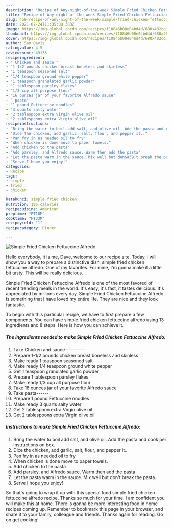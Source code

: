 ```yaml
---
description: "Recipe of Any-night-of-the-week Simple Fried Chicken Fettuccine Alfredo"
title: "Recipe of Any-night-of-the-week Simple Fried Chicken Fettuccine Alfredo"
slug: 459-recipe-of-any-night-of-the-week-simple-fried-chicken-fettuccine-alfredo
date: 2021-07-24T11:35:08.383Z
image: https://img-global.cpcdn.com/recipes/f10846b08e04bd4d/680x482cq70/simple-fried-chicken-fettuccine-alfredo-recipe-main-photo.jpg
thumbnail: https://img-global.cpcdn.com/recipes/f10846b08e04bd4d/680x482cq70/simple-fried-chicken-fettuccine-alfredo-recipe-main-photo.jpg
cover: https://img-global.cpcdn.com/recipes/f10846b08e04bd4d/680x482cq70/simple-fried-chicken-fettuccine-alfredo-recipe-main-photo.jpg
author: Sam Davis
ratingvalue: 4.5
reviewcount: 49135
recipeingredient:
- " Chicken and sauce "
- "1-1/2 pounds chicken breast boneless and skinless"
- "1 teaspoon seasoned salt"
- "1/4 teaspoon ground white pepper"
- "1 teaspoon granulated garlic powder"
- "1 tablespoon parsley flakes"
- "1/3 cup all purpose flour"
- "16 ounces jar of your favorite Alfredo sauce"
- " pasta"
- "1 pound Fettuccine noodles"
- "3 quarts salty water"
- "2 tablespoon extra Virgin olive oil"
- "2 tablespoons extra Virgin olive oil"
recipeinstructions:
- "Bring the water to boil add salt, and olive oil. Add the pasta and cook per instructions on box."
- "Dice the chicken, add garlic, salt, flour, and pepper it.."
- "Pan fry in as needed oil to fry"
- "When chicken is done move to paper towels."
- "Add chicken to the pasta"
- "Add parsley, and Alfredo sauce. Warm then add the pasta"
- "Let the pasta warm in the sauce. Mix well but don&#39;t break the pasta."
- "Serve I hope you enjoy!"
categories:
- Recipe
tags:
- simple
- fried
- chicken

katakunci: simple fried chicken 
nutrition: 196 calories
recipecuisine: American
preptime: "PT18M"
cooktime: "PT33M"
recipeyield: "1"
recipecategory: Dinner

---
```



![Simple Fried Chicken Fettuccine Alfredo](https://img-global.cpcdn.com/recipes/f10846b08e04bd4d/680x482cq70/simple-fried-chicken-fettuccine-alfredo-recipe-main-photo.jpg)

Hello everybody, it is me, Dave, welcome to our recipe site. Today, I will show you a way to prepare a distinctive dish, simple fried chicken fettuccine alfredo. One of my favorites. For mine, I'm gonna make it a little bit tasty. This will be really delicious.

Simple Fried Chicken Fettuccine Alfredo is one of the most favored of recent trending meals in the world. It's easy, it's fast, it tastes delicious. It's appreciated by millions every day. Simple Fried Chicken Fettuccine Alfredo is something that I have loved my entire life. They are nice and they look fantastic.




To begin with this particular recipe, we have to first prepare a few components. You can have simple fried chicken fettuccine alfredo using 13 ingredients and 8 steps. Here is how you can achieve it.

<!--inarticleads1-->

##### The ingredients needed to make Simple Fried Chicken Fettuccine Alfredo:

1. Take  Chicken and sauce ---------
1. Prepare 1-1/2 pounds chicken breast boneless and skinless
1. Make ready 1 teaspoon seasoned salt
1. Make ready 1/4 teaspoon ground white pepper
1. Get 1 teaspoon granulated garlic powder
1. Prepare 1 tablespoon parsley flakes
1. Make ready 1/3 cup all purpose flour
1. Take 16 ounces jar of your favorite Alfredo sauce
1. Take  pasta------
1. Prepare 1 pound Fettuccine noodles
1. Make ready 3 quarts salty water
1. Get 2 tablespoon extra Virgin olive oil
1. Get 2 tablespoons extra Virgin olive oil




<!--inarticleads2-->

##### Instructions to make Simple Fried Chicken Fettuccine Alfredo:

1. Bring the water to boil add salt, and olive oil. Add the pasta and cook per instructions on box.
1. Dice the chicken, add garlic, salt, flour, and pepper it..
1. Pan fry in as needed oil to fry
1. When chicken is done move to paper towels.
1. Add chicken to the pasta
1. Add parsley, and Alfredo sauce. Warm then add the pasta
1. Let the pasta warm in the sauce. Mix well but don&#39;t break the pasta.
1. Serve I hope you enjoy!




So that's going to wrap it up with this special food simple fried chicken fettuccine alfredo recipe. Thanks so much for your time. I am confident you will make this at home. There is gonna be more interesting food in home recipes coming up. Remember to bookmark this page in your browser, and share it to your family, colleague and friends. Thanks again for reading. Go on get cooking!
